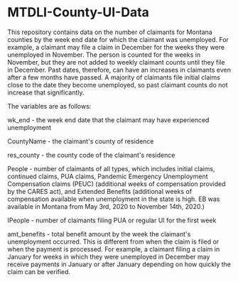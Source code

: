 # MTDLI-County-UI-Data
This repository contains data on the number of claimants for Montana counties by the week end date for which the claimant was unemployed. For example, a claimant may file a claim in December for the weeks they were unemployed in November. The person is counted for the weeks in November, but they are not added to weekly claimant counts until they file in December. Past dates, therefore, can have an increases in claimants even after a few months have passed. A majority of claimants file initial claims close to the date they become unemployed, so past claimant counts do not increase that significantly.

The variables are as follows:

wk_end - the week end date that the claimant may have experienced unemployment

CountyName - the claimant's county of residence

res_county - the county code of the claimant's residence

People - number of claimants of all types, which includes initial claims, continued claims, PUA claims, Pandemic Emergency Unemployment Compensation claims (PEUC) (additional weeks of compensation provided by the CARES act), and Extended Benefits (additional weeks of compensation available when unemployment in the state is high. EB was available in Montana from May 3rd, 2020 to November 14th, 2020.)

IPeople - number of claimants filing PUA or regular UI for the first week

amt_benefits - total benefit amount by the week the claimant's unemployment occurred. This is different from when the claim is filed or when the payment is processed. For example, a claimant filing a claim in January for weeks in which they were unemployed in December may receive payments in January or after January depending on how quickly the claim can be verified. 
